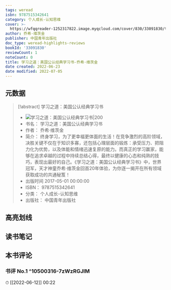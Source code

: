 ```yaml
---
tags: weread
isbn: 9787515342641
category: 个人成长-认知思维
cover: >-
  https://wfqqreader-1252317822.image.myqcloud.com/cover/830/33091830/t7_33091830.jpg
author: 乔希·维茨金
publisher: 中国青年出版社
doc_type: weread-highlights-reviews
bookId: '33091830'
reviewCount: 1
noteCount: 0
title: 学习之道：美国公认经典学习书-乔希·维茨金
date created: 2022-06-23
date modified: 2022-07-05
---
```


## 元数据

> [!abstract] 学习之道：美国公认经典学习书
> - ![ 学习之道：美国公认经典学习书|200](https://wfqqreader-1252317822.image.myqcloud.com/cover/830/33091830/t7_33091830.jpg)
> - 书名： 学习之道：美国公认经典学习书
> - 作者： 乔希·维茨金
> - 简介： 终身学习，为了更幸福更体面的生活！在竞争激烈的高阶领域，决胜关键不仅在于知识多寡，还包括心理层面的锻炼：承受压力、把阻力化为优势，以及体能和情绪迅速复原的能力。而真正的学习赢家，能够在追求卓越的过程中持续总结心得，最终以健康的心态和纯熟的技巧，表现出最好的自己。《学习之道：美国公认经典学习书》中，世界冠军，天才神童乔希·维茨金回首20年体验，为你逐一揭开在所有领域获取成功的共通秘笈！
> - 出版时间 2017-05-01 00:00:00
> - ISBN： 9787515342641
> - 分类： 个人成长-认知思维
> - 出版社： 中国青年出版社

## 高亮划线

## 读书笔记

## 本书评论

### 书评 No.1 ^10500316-7zWzRGJlM

⏱ [[2022-06-12]] 00:22
